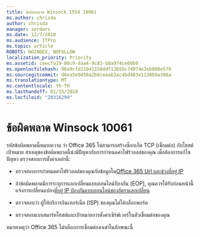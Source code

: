 ```yaml
---
title: ข้อผิดพลาด Winsock 1554 10061
ms.author: chrisda
author: chrisda
manager: serdars
ms.date: 12/7/2018
ms.audience: ITPro
ms.topic: article
ROBOTS: NOINDEX, NOFOLLOW
localization_priority: Priority
ms.assetid: caecfa19-86c9-4aa4-9c83-b8a974ce60b9
ms.openlocfilehash: 96a9cfd11941158ddf13655c74974e3eb800e570
ms.sourcegitcommit: d6ea5e9458a2b8ceaab3ac4bd483e1130b9a398a
ms.translationtype: MT
ms.contentlocale: th-TH
ms.lasthandoff: 01/15/2019
ms.locfileid: "28316299"
---
```

# <a name="winsock-error-10061"></a>ข้อผิดพลาด Winsock 10061

รหัสข้อผิดพลาดนี้หมายความ ว่า Office 365 ไม่สามารถสร้างซ็อกเก็ต TCP (เชื่อมต่อ) กับโฮสต์เป้าหมาย สาเหตุของข้อผิดพลาดนี้น่ามีปัญหากับการกำหนดค่าไฟร์วอลล์ของคุณ เมื่อต้องการแก้ไขปัญหา ตรวจสอบการตั้งค่าเหล่านี้:
  
- ตรวจสอบการกำหนดค่าไฟร์วอลล์ของคุณกับข้อมูลใน[Office 365 Url และช่วงที่อยู่ IP](https://docs.microsoft.com/office365/enterprise/urls-and-ip-address-ranges)
    
- ถ้าข้อผิดพลาดมีการระบุการแลกเปลี่ยนแบบออนไลน์ป้องกัน (EOP), คุณควรได้รับก่อนหน้านี้แจ้งการเปลี่ยนแปลง[ที่อยู่ IP ป้องกันแบบออนไลน์ของอัตราแลกเปลี่ยน](https://docs.microsoft.com/office365/SecurityCompliance/eop/exchange-online-protection-ip-addresses)
    
- ตรวจสอบว่า ผู้ให้บริการอินเทอร์เน็ต (ISP) ของคุณไม่ได้บล็อกพอร์ต
    
- ตรวจสอบแบบสมาร์ทโฮสต์และเป้าหมายการตั้งค่าเซิร์ฟเวอร์ในตัวเชื่อมต่อของคุณ
    
หมายเหตุว่า Office 365 ไม่บล็อกการเชื่อมต่อ*ขาเข้า*ในลักษณะนี้ 
  


